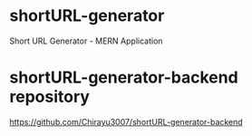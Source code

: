 # shortURL-generator
Short URL Generator - MERN Application

# shortURL-generator-backend repository
https://github.com/Chirayu3007/shortURL-generator-backend
